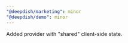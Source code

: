 ```yaml
---
"@deepdish/marketing": minor
"@deepdish/demo": minor
---
```


Added provider with "shared" client-side state.
